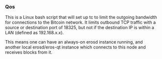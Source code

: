 ### Qos ###

This is a Linux bash script that will set up tc to limit the outgoing bandwidth for connections to the Bitcoin network. It limits outbound TCP traffic with a source or destination port of 18325, but not if the destination IP is within a LAN (defined as 192.168.x.x).

This means one can have an always-on erosd instance running, and another local erosd/eros-qt instance which connects to this node and receives blocks from it.
